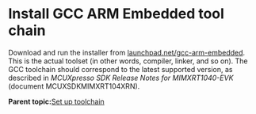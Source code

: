 # Install GCC ARM Embedded tool chain

Download and run the installer from [launchpad.net/gcc-arm-embedded](https://launchpad.net/gcc-arm-embedded). This is the actual toolset \(in other words, compiler, linker, and so on\). The GCC toolchain should correspond to the latest supported version, as described in *MCUXpresso SDK Release Notes for MIMXRT1040-EVK* \(document MCUXSDKMIMXRT104XRN\).

**Parent topic:**[Set up toolchain](../topics/set_up_toolchain.md)

